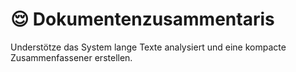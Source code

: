# 😌 Dokumentenzusammentaris

Understötze das System lange Texte analysiert und eine kompacte Zusammenfassener erstellen.